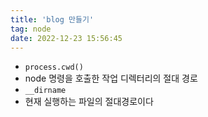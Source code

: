 ```yaml
---
title: 'blog 만들기'
tag: node
date: 2022-12-23 15:56:45
---
```


- `process.cwd()`
- node 명령을 호출한 작업 디렉터리의 절대 경로
- `__dirname`
- 현재 실행하는 파일의 절대경로이다
